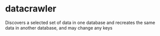 # datacrawler
Discovers a selected set of data in one database and recreates the same data in another database, and may change any keys
